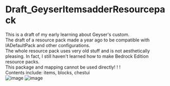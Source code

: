 # Draft_GeyserItemsadderResourcepack
This is a draft of my early learning about Geyser's custom.  
The draft of a resource pack made a year ago to be compatible with IADefaultPack and other configurations.  
The whole resource pack uses very old stuff and is not aesthetically pleasing. In fact, I still haven't learned how to make Bedrock Edition resource packs.  
This package and mapping cannot be used directly! ! !  
Contents include: items, blocks, chestui  
![image](https://github.com/SeaOrangejuice/Draft_GeyserItemsadderResourcepack/blob/main/preview_1.JPG)
![image](https://github.com/SeaOrangejuice/Draft_GeyserItemsadderResourcepack/blob/main/preview_2.JPG)
